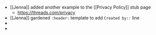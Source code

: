 - [[Jenna]] added another example to the [[Privacy Policy]] stub page
    - https://threads.com/privacy
- [[Jenna]] gardened `:header:` template to add `Created by::` line
- 
- 
